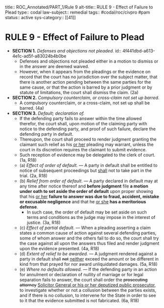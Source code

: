 title:: ROC_Annotated/PART_1/Rule 9
alt-title:: RULE 9 - Effect of Failure to Plead
type:: codal
law-subject:: remedial
tags:: #codal/roc/civpro #pam
status:: active
sys-category:: [[41]]

# RULE 9 - Effect of Failure to Plead
- **SECTION 1.** *Defenses and objections not pleaded.*
  id:: 4f441dbd-a613-4e1c-ad5f-a83024b4b0be
	- Defenses and objections not pleaded either in a motion to dismiss or in the answer are deemed waived.
	- However, when it appears from the pleadings or the evidence on record that the court has no jurisdiction over the subject matter, that there is another action pending between the same parties for the same cause, or that the action is barred by a prior judgment or by statute of limitations, the court shall dismiss the claim. (2a)
- **SECTION 2.** *Compulsory counterclaim, or cross-claim not set up barred.*
	- A compulsory counterclaim, or a cross-claim, not set up shall be barred. (4a)
- **SECTION 3.** *Default; declaration of.*
	- If the defending party fails to answer within the time allowed therefor, the court shall, upon motion of the claiming party with notice to the defending party, and proof of such failure, declare the defending party in default.
	- Thereupon, the court shall proceed to render judgment granting the claimant such relief as his <u>or her</u> pleading may warrant, unless the court in its discretion requires the claimant to submit evidence.
	- Such reception of evidence may be delegated to the clerk of court. (1a, R18)
	- (a) *Effect of order of default.* — A party in default shall be entitled to notice of subsequent proceedings but <u>shall</u> not to take part in the trial. (2a, R18)
	- (b) *Relief from order of default*. — A party declared in default may at any time after notice thereof and **before judgment** file **a motion under oath to set aside the order of default** upon proper showing that his <u>or her</u> **failure to answer was due to fraud, accident, mistake or excusable negligence** and that he <u>or she</u> **has a meritorious defense**.
		- In such case, the order of default may be set aside on such terms and conditions as the judge may impose in the interest of justice. (3a, R18)
	- (c) *Effect of partial default.* — When a pleading asserting a claim states a common cause of action against several defending parties, some of whom answer and the others fail to do so, the court shall try the case against all upon the answers thus filed and render judgment upon the evidence presented. (4a, R18)
	- (d) *Extent of relief to be awarded.* — A judgment rendered against a party in default shall ~~not~~ <u>neither</u> exceed the amount or be different in kind from that prayed for nor award unliquidated damages. (5a, R18)
	- (e) *Where no defaults allowed.* — If the defending party in an action for annulment or declaration of nullity of marriage or for legal separation fails to answer, the court shall order the ~~prosecuting attorney~~ <u>Solicitor General or his or her deputized public prosecutor</u>, to investigate whether or not a collusion between the parties exists, and if there is no collusion, to intervene for the State in order to see to it that the evidence submitted is not fabricated. (6a, R18)